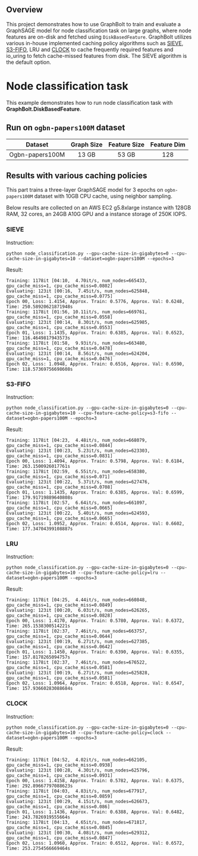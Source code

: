 ## Overview

This project demonstrates how to use GraphBolt to train and evaluate a GraphSAGE model for node classification task on large graphs, where node features are on-disk and fetched using `DiskBasedFeature`. GraphBolt utilizes various in-house implemented caching policy algorithms such as [SIEVE](https://cachemon.github.io/SIEVE-website/), [S3-FIFO](https://s3fifo.com), LRU and [CLOCK](https://people.csail.mit.edu/saltzer/Multics/MHP-Saltzer-060508/bookcases/M00s/M0104%20074-12%29.PDF) to cache frequently required features and io_uring to fetch cache-missed features from disk. The SIEVE algorithm is the default option.

# Node classification task

This example demonstrates how to run node classification task with **GraphBolt.DiskBasedFeature**.

## Run on `ogbn-papers100M` dataset

|     Dataset     | Graph Size | Feature Size | Feature Dim |
| :-------------: | :--------: | :----------: | :---------: |
| Ogbn-papers100M |   13 GB   |    53 GB    |     128     |

## Results with various caching policies

This part trains a three-layer GraphSAGE model for 3 epochs on `ogbn-papers100M` dataset with 10GB CPU cache, using neighbor sampling.

Below results are collected on an AWS EC2 g5.8xlarge instance with 128GB RAM, 32 cores, an 24GB A10G GPU and a instance storage of 250K IOPS.

### SIEVE

Instruction:

```
python node_classification.py --gpu-cache-size-in-gigabytes=0 --cpu-cache-size-in-gigabytes=10 --dataset=ogbn-papers100M --epochs=3
```

Result:

```
Training: 1178it [04:10,  4.70it/s, num_nodes=665433, gpu_cache_miss=1, cpu_cache_miss=0.0802]
Evaluating: 123it [00:16,  7.45it/s, num_nodes=625848, gpu_cache_miss=1, cpu_cache_miss=0.0775]
Epoch 00, Loss: 1.4154, Approx. Train: 0.5776, Approx. Val: 0.6248, Time: 250.58920621871948s
Training: 1178it [01:56, 10.11it/s, num_nodes=669761, gpu_cache_miss=1, cpu_cache_miss=0.0558]
Evaluating: 123it [00:14,  8.30it/s, num_nodes=625985, gpu_cache_miss=1, cpu_cache_miss=0.0553]
Epoch 01, Loss: 1.1435, Approx. Train: 0.6385, Approx. Val: 0.6523, Time: 116.4649817943573s
Training: 1178it [01:58,  9.93it/s, num_nodes=663480, gpu_cache_miss=1, cpu_cache_miss=0.0478]
Evaluating: 123it [00:14,  8.56it/s, num_nodes=624204, gpu_cache_miss=1, cpu_cache_miss=0.0476]
Epoch 02, Loss: 1.0948, Approx. Train: 0.6516, Approx. Val: 0.6590, Time: 118.57369756698608s
```

### S3-FIFO

Instruction:

```
python node_classification.py --gpu-cache-size-in-gigabytes=0 --cpu-cache-size-in-gigabytes=10 --cpu-feature-cache-policy=s3-fifo --dataset=ogbn-papers100M --epochs=3
```

Result:

```
Training: 1178it [04:23,  4.48it/s, num_nodes=668079, gpu_cache_miss=1, cpu_cache_miss=0.0844]
Evaluating: 123it [00:23,  5.23it/s, num_nodes=623303, gpu_cache_miss=1, cpu_cache_miss=0.0831]
Epoch 00, Loss: 1.4094, Approx. Train: 0.5798, Approx. Val: 0.6184, Time: 263.1500926017761s
Training: 1178it [02:59,  6.55it/s, num_nodes=658380, gpu_cache_miss=1, cpu_cache_miss=0.071] 
Evaluating: 123it [00:22,  5.37it/s, num_nodes=627476, gpu_cache_miss=1, cpu_cache_miss=0.0708]
Epoch 01, Loss: 1.1435, Approx. Train: 0.6385, Approx. Val: 0.6599, Time: 179.91719889640808s
Training: 1178it [02:57,  6.64it/s, num_nodes=661097, gpu_cache_miss=1, cpu_cache_miss=0.0665]
Evaluating: 123it [00:22,  5.40it/s, num_nodes=624593, gpu_cache_miss=1, cpu_cache_miss=0.0665]
Epoch 02, Loss: 1.0952, Approx. Train: 0.6514, Approx. Val: 0.6602, Time: 177.34704399108887s
```

### LRU

Instruction:

```
python node_classification.py --gpu-cache-size-in-gigabytes=0 --cpu-cache-size-in-gigabytes=10 --cpu-feature-cache-policy=lru --dataset=ogbn-papers100M --epochs=3
```

Result:

```
Training: 1178it [04:25,  4.44it/s, num_nodes=660848, gpu_cache_miss=1, cpu_cache_miss=0.0849]
Evaluating: 123it [00:20,  6.03it/s, num_nodes=626265, gpu_cache_miss=1, cpu_cache_miss=0.0828]
Epoch 00, Loss: 1.4170, Approx. Train: 0.5780, Approx. Val: 0.6372, Time: 265.1538300514221s
Training: 1178it [02:37,  7.46it/s, num_nodes=663757, gpu_cache_miss=1, cpu_cache_miss=0.0644]
Evaluating: 123it [00:19,  6.27it/s, num_nodes=627385, gpu_cache_miss=1, cpu_cache_miss=0.0642]
Epoch 01, Loss: 1.1450, Approx. Train: 0.6390, Approx. Val: 0.6355, Time: 157.8178265094757s
Training: 1178it [02:37,  7.46it/s, num_nodes=676522, gpu_cache_miss=1, cpu_cache_miss=0.0581]
Evaluating: 123it [00:19,  6.27it/s, num_nodes=625828, gpu_cache_miss=1, cpu_cache_miss=0.0581]
Epoch 02, Loss: 1.0964, Approx. Train: 0.6518, Approx. Val: 0.6547, Time: 157.93660283088684s
```

### CLOCK

Instruction:

```
python node_classification.py --gpu-cache-size-in-gigabytes=0 --cpu-cache-size-in-gigabytes=10 --cpu-feature-cache-policy=clock --dataset=ogbn-papers100M --epochs=3
```

Result:

```
Training: 1178it [04:52,  4.02it/s, num_nodes=662105, gpu_cache_miss=1, cpu_cache_miss=0.0938]
Evaluating: 123it [00:28,  4.30it/s, num_nodes=625796, gpu_cache_miss=1, cpu_cache_miss=0.0931]
Epoch 00, Loss: 1.4158, Approx. Train: 0.5782, Approx. Val: 0.6375, Time: 292.89667797088623s
Training: 1178it [04:03,  4.83it/s, num_nodes=677917, gpu_cache_miss=1, cpu_cache_miss=0.0859]
Evaluating: 123it [00:29,  4.15it/s, num_nodes=626673, gpu_cache_miss=1, cpu_cache_miss=0.086]
Epoch 01, Loss: 1.1436, Approx. Train: 0.6388, Approx. Val: 0.6482, Time: 243.7826919555664s
Training: 1178it [04:13,  4.65it/s, num_nodes=671817, gpu_cache_miss=1, cpu_cache_miss=0.0845]
Evaluating: 123it [00:30,  4.08it/s, num_nodes=629312, gpu_cache_miss=1, cpu_cache_miss=0.0847]
Epoch 02, Loss: 1.0960, Approx. Train: 0.6512, Approx. Val: 0.6572, Time: 253.2754566669464s
```
